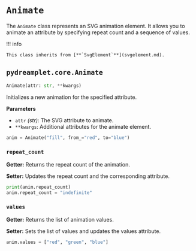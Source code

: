 # `Animate`

The `Animate` class represents an SVG animation element. It allows you to animate an attribute by specifying repeat count and a sequence of values.

!!! info

    This class inherits from [**`SvgElement`**](svgelement.md).

## <span class=class></span>`pydreamplet.core.Animate`

```py
Animate(attr: str, **kwargs)
```

Initializes a new animation for the specified attribute.

<span class="param">**Parameters**</span>

- `attr` *(str)*: The SVG attribute to animate.
- `**kwargs`: Additional attributes for the animate element.

```py
anim = Animate("fill", from_="red", to="blue")
```

### <span class="prop"></span>`repeat_count`

**Getter:** Returns the repeat count of the animation.

**Setter:** Updates the repeat count and the corresponding attribute.

```py
print(anim.repeat_count)
anim.repeat_count = "indefinite"
```

### <span class="prop"></span>`values`

**Getter:** Returns the list of animation values.

**Setter:** Sets the list of values and updates the values attribute.

```py
anim.values = ["red", "green", "blue"]
```
